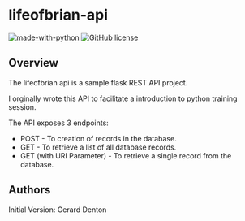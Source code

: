 # lifeofbrian-api

[![made-with-python](https://img.shields.io/badge/Made%20with-Python-1f425f.svg)](https://www.python.org/) [![GitHub license](https://img.shields.io/github/license/Naereen/StrapDown.js.svg)](https://github.com/Naereen/StrapDown.js/blob/master/LICENSE)


## Overview
The lifeofbrian api is a sample flask REST API project. 

I orginally wrote this API to facilitate a introduction to python training session.

The API exposes 3 endpoints:
- POST - To creation of records in the database.
- GET - To retrieve a list of all database records.
- GET (with URI Parameter) - To retrieve a single record from the database.

## Authors

Initial Version: Gerard Denton
